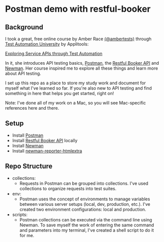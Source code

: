 # Postman demo with restful-booker

## Background

I took a great, free online course by Amber Race [(@ambertests)](https://twitter.com/ambertests) through [Test Automation University](https://testautomationu.applitools.com/) by Applitools: 

[Exploring Service APIs through Test Automation](https://testautomationu.applitools.com/exploring-service-apis-through-test-automation/)

In it, she introduces API testing basics, [Postman](https://www.getpostman.com/), the [Restful Booker API](https://restful-booker.herokuapp.com/) and [Newman](https://github.com/postmanlabs/newman). Her course inspired me to explore all these things and learn more about API testing.

I set up this repo as a place to store my study work and document for myself what I've learned so far. If you're also new to API testing and find something in here that helps you get started, right on!

Note: I've done all of my work on a Mac, so you will see Mac-specific references here and there.

## Setup

- Install [Postman]([Postman](https://www.getpostman.com/))
- Install [Restful Booker API](https://github.com/mwinteringham/restful-booker) locally
- Install [Newman](https://github.com/postmanlabs/newman)
- Install [newman-reporter-htmlextra](https://github.com/DannyDainton/newman-reporter-htmlextra)

## Repo Structure
- collections: 
  - Requests in Postman can be grouped into collections. I've used collections to organize requests into test suites.
- env: 
  - Postman uses the concept of environments to manage variables between various server setups (local, dev, production, etc.). I've created two environment configurations: local and production.
- scripts: 
  - Postman collections can be executed via the command line using Newman. To save myself the work of entering the same command and parameters into my terminal, I've created a shell script to do it for me.